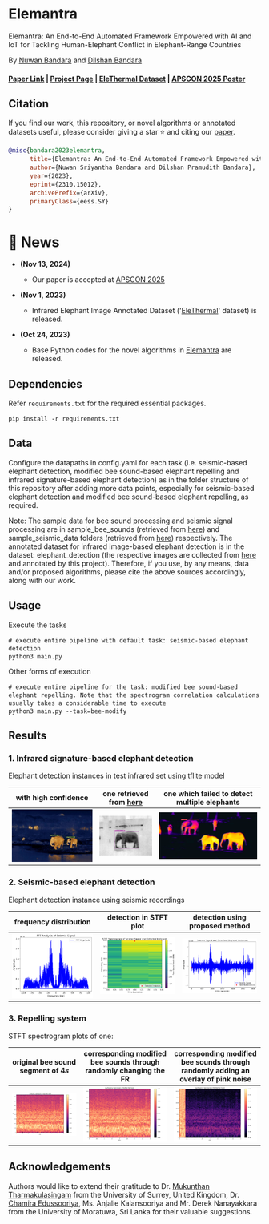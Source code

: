 # Elemantra

Elemantra: An End-to-End Automated Framework Empowered with AI and IoT for Tackling Human-Elephant Conflict in Elephant-Range Countries

By [Nuwan Bandara](https://sites.google.com/view/nuwan-bandara/) and [Dilshan Bandara](https://www.linkedin.com/in/dilshan--bandara/)

#### [Paper Link](https://arxiv.org/abs/2310.15012) | [Project Page](https://nuwansribandara.github.io/Elemantra/) | [EleThermal Dataset](https://github.com/NuwanSriBandara/Elemantra/tree/main/data/Thermal_Elephant_Dataset) | [APSCON 2025 Poster](https://github.com/NuwanSriBandara/Elemantra/blob/main/Figures/Elemantra_APSCON2025.png)

## Citation

If you find our work, this repository, or novel algorithms or annotated datasets useful, please consider giving a star ⭐ and citing our [paper](https://arxiv.org/abs/2310.15012).
```bibtex
@misc{bandara2023elemantra,
      title={Elemantra: An End-to-End Automated Framework Empowered with AI and IoT for Tackling Human-Elephant Conflict in Elephant-Range Countries}, 
      author={Nuwan Sriyantha Bandara and Dilshan Pramudith Bandara},
      year={2023},
      eprint={2310.15012},
      archivePrefix={arXiv},
      primaryClass={eess.SY}
}
```

# :rocket: News

<!---
 * **(Mar 25, 2023)**

# * An implementation supporting PyTorchDistributedDataParallel (DDP) is available [here](https://github.com/auniquesun/CrossPoint-DDP). Thanks to [Jerry Sun](https://auniquesun.github.io/)

# * **(Mar 2, 2022)**

#  * Paper accepted at CVPR 2022 :tada: your comment goes here
and here
-->

* **(Nov 13, 2024)** 
  * Our paper is accepted at [APSCON 2025](https://2025.ieee-apscon.org/)

* **(Nov 1, 2023)** 
  * Infrared Elephant Image Annotated Dataset ('[EleThermal](https://github.com/NuwanSriBandara/Elemantra/tree/main/data/Thermal_Elephant_Dataset)' dataset) is released.

* **(Oct 24, 2023)** 
  * Base Python codes for the novel algorithms in [Elemantra](https://arxiv.org/abs/2310.15012) are released.

## Dependencies

Refer `requirements.txt` for the required essential packages.

```
pip install -r requirements.txt
```

## Data

Configure the datapaths in config.yaml for each task (i.e. seismic-based elephant detection, modified bee sound-based elephant repelling and infrared signature-based elephant detection) as in the folder structure of this repository after adding more data points, especially for seismic-based elephant detection and modified bee sound-based elephant repelling, as required. 

Note: The sample data for bee sound processing and seismic signal processing are in sample_bee_sounds (retrieved from [here](https://zenodo.org/record/1321278)) and sample_seismic_data folders (retrieved from [here](https://zenodo.org/record/4642565)) respectively. The annotated dataset for infrared image-based elephant detection is in the dataset: elephant_detection (the respective images are collected from [here](https://github.com/arribada/human-wildlife-conflict) and annotated by this project). Therefore, if you use, by any means, data and/or proposed algorithms, please cite the above sources accordingly, along with our work. 

## Usage

Execute the tasks
```
# execute entire pipeline with default task: seismic-based elephant detection
python3 main.py
```
Other forms of execution
```
# execute entire pipeline for the task: modified bee sound-based elephant repelling. Note that the spectrogram correlation calculations usually takes a considerable time to execute
python3 main.py --task=bee-modify
```

## Results

### 1. Infrared signature-based elephant detection

Elephant detection instances in test infrared set using tflite model

 with high confidence      |  one retrieved from [here](https://github.com/arribada/human-wildlife-conflict)          |   one which failed to detect multiple elephants
:-------------------------:|:-------------------------:|:-------------------------:
![](https://github.com/NuwanSriBandara/Elemantra/blob/main/Figures/detection_results_3.jpg)  |  ![](https://github.com/NuwanSriBandara/Elemantra/blob/main/Figures/detection_results.png) |  ![](https://github.com/NuwanSriBandara/Elemantra/blob/main/Figures/detection_results_2.png)

### 2. Seismic-based elephant detection

Elephant detection instance using seismic recordings

 frequency distribution             |  detection in STFT plot         |  detection using proposed method
:-------------------------:|:-------------------------:|:-------------------------:
![](https://github.com/NuwanSriBandara/Elemantra/blob/main/Figures/fft_analysis.png)  |  ![](https://github.com/NuwanSriBandara/Elemantra/blob/main/Figures/spectrogram_figure.png) |  ![](https://github.com/NuwanSriBandara/Elemantra/blob/main/Figures/recorded_signal_figure.png)
 

### 3. Repelling system

STFT spectrogram plots of one:

 original bee sound segment of 4𝑠         |  corresponding modified bee sounds through randomly changing the FR         |  corresponding modified bee sounds through randomly adding an overlay of pink noise
:-------------------------:|:-------------------------:|:-------------------------:
![](https://github.com/NuwanSriBandara/Elemantra/blob/main/Figures/spectro_original_audio.png)  |  ![](https://github.com/NuwanSriBandara/Elemantra/blob/main/Figures/spectro_modified_audio_method_1.png) |  ![](https://github.com/NuwanSriBandara/Elemantra/blob/main/Figures/spectro_modified_audio_method_2.png)

## Acknowledgements
Authors would like to extend their gratitude to Dr. [Mukunthan Tharmakulasingam](https://scholar.google.com/citations?user=EKVOAysAAAAJ&hl=en) from the University of Surrey, United Kingdom, Dr. [Chamira Edussooriya](https://scholar.google.com/citations?hl=en&user=qe5byo4AAAAJ), Ms. Anjalie Kalansooriya and Mr. Derek Nanayakkara from the University of Moratuwa, Sri Lanka for their valuable suggestions.

